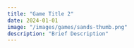 ```yaml
---
title: "Game Title 2"
date: 2024-01-01
image: "/images/games/sands-thumb.png"
description: "Brief Description"
---
```

